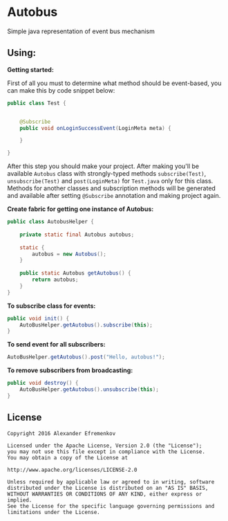 # Autobus
Simple java representation of event bus mechanism

Using:
--------


**Getting started:**

First of all you must to determine what method should be event-based, you can make this by code snippet below:

```java
public class Test {


    @Subscribe
    public void onLoginSuccessEvent(LoginMeta meta) {

    }

}
```
    
After this step you should make your project. After making you'll be available `Autobus` class with strongly-typed methods `subscribe(Test)`, `unsubscribe(Test)` and `post(LoginMeta)` for `Test.java` only for this class. Methods for another classes and subscription methods will be generated and available after setting `@Subscribe` annotation and making project again.

**Create fabric for getting one instance of Autobus:**

```java
public class AutobusHelper {
    
    private static final Autobus autobus;
        
    static {
        autobus = new Autobus();
    }
        
    public static Autobus getAutobus() {
        return autobus;
    }
}
```

**To subscribe class for events:**

```java
public void init() {
    AutoBusHelper.getAutobus().subscribe(this);
}
```

**To send event for all subscribers:**

```java
AutoBusHelper.getAutobus().post("Hello, autobus!");   
```

**To remove subscribers from broadcasting:**

```java
public void destroy() {
    AutoBusHelper.getAutobus().unsubscribe(this);
}
```
    
License
-------
    Copyright 2016 Alexander Efremenkov
    
    Licensed under the Apache License, Version 2.0 (the "License");
    you may not use this file except in compliance with the License.
    You may obtain a copy of the License at
    
    http://www.apache.org/licenses/LICENSE-2.0
    
    Unless required by applicable law or agreed to in writing, software
    distributed under the License is distributed on an "AS IS" BASIS,
    WITHOUT WARRANTIES OR CONDITIONS OF ANY KIND, either express or implied.
    See the License for the specific language governing permissions and
    limitations under the License.
